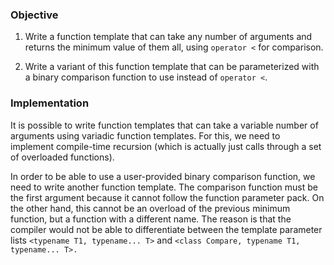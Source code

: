 ### Objective

1. Write a function template that can take any number of arguments and returns the minimum value of them all, using `operator <` for comparison. 

2. Write a variant of this function template that can be parameterized with a binary comparison function to use instead of `operator <`.

### Implementation

It is possible to write function templates that can take a variable number of arguments using variadic function templates. For this, we need to implement compile-time recursion (which is actually just calls through a set of overloaded functions).

In order to be able to use a user-provided binary comparison function, we need to write another function template. The comparison function must be the first argument because it cannot follow the function parameter pack. On the other hand, this cannot be an overload of the previous minimum function, but a function with a different name. The reason is that the compiler would not be able to differentiate between the template parameter lists `<typename T1, typename... T>` and `<class Compare, typename T1, typename... T>.`
